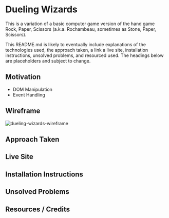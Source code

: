# Dueling Wizards

This is a variation of a basic computer game version of the hand game Rock, Paper, Scissors (a.k.a. Rochambeau, sometimes as Stone, Paper, Scissors).

This README.md is likely to eventually include explanations of the technologies used, the approach taken, a link a live site, installation instructions, unsolved problems, and resourced used. The headings below are placeholders and subject to change.

## Motivation

- DOM Manipulation
- Event Handling

## Wireframe
![dueling-wizards-wireframe](https://user-images.githubusercontent.com/115107346/221441236-4a87f2c5-1755-4bfa-83aa-6ea800bb8aef.png)

## Approach Taken

## Live Site

## Installation Instructions

## Unsolved Problems

## Resources / Credits
